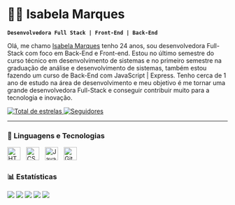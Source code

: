 # 👩‍💻 Isabela Marques 

**`Desenvolvedora Full Stack | Front-End | Back-End`**

Olá, me chamo [Isabela Marques](https://www.linkedin.com/in/isabela-marques-725a92332/) tenho 24 anos, sou desenvolvedora Full-Stack com foco em Back-End e Front-end. Estou no último semestre do curso técnico em desenvolvimento de sistemas e  no primeiro semestre na graduação de análise e desenvolvimento de sistemas, também estou fazendo um curso de Back-End com JavaScript | Express. Tenho cerca de 1 ano de estudo na área de desenvolvimento e meu objetivo é me tornar uma grande desenvolvedora Full-Stack e conseguir contribuir muito para a tecnologia e inovação.

<p align="left">
    <a href="https://github.com/isabelamarquess?tab=repositories&sort=stargazers">
        <img 
            alt="Total de estrelas" 
            title="Total de estrelas GitHub" 
            src="https://custom-icon-badges.demolab.com/github/stars/isabelamarquess?color=55960c&style=for-the-badge&labelColor=488207&logo=star&label=estrelas"
        />
    </a>
    <a href="https://github.com/isabelamarquess?tab=followers">
        <img 
            alt="Seguidores" 
            title="Me siga no GitHub" 
            src="https://custom-icon-badges.demolab.com/github/followers/isabelamarquess?color=236ad3&labelColor=1155ba&style=for-the-badge&logo=github&label=Seguidores&logoColor=white"
        />
    </a>
</p>

---

### 🤖 Linguagens e Tecnologias

<img 
    align="left" 
    alt="HTML"
    title="HTML" 
    width="30px" 
    style="padding-right: 10px;" 
    src="https://cdn.jsdelivr.net/gh/devicons/devicon@latest/icons/html5/html5-original.svg" 
/>
<img 
    align="left" 
    alt="CSS" 
    title="CSS"
    width="30px" 
    style="padding-right: 10px;" 
    src="https://cdn.jsdelivr.net/gh/devicons/devicon@latest/icons/css3/css3-original.svg" 
/>
<img 
    align="left" 
    alt="JavaScript" 
    title="JavaScript"
    width="30px" 
    style="padding-right: 10px;" 
    src="https://cdn.jsdelivr.net/gh/devicons/devicon@latest/icons/javascript/javascript-original.svg" 
/>

<img 
    align="left" 
    alt="Git" 
    title="Git"
    width="30px" 
    style="padding-right: 10px;" 
    src="https://cdn.jsdelivr.net/gh/devicons/devicon@latest/icons/git/git-original.svg" 
/>

<br/>
<br/>

### 📊 Estatísticas

![](https://raw.githubusercontent.com/isabelamarquess/isabelamarquess/main/profile-summary-card-output/tokyonight/0-profile-details.svg)
![](https://raw.githubusercontent.com/isabelamarquess/isabelamarquess/main/profile-summary-card-output/tokyonight/1-repos-per-language.svg)
![](https://raw.githubusercontent.com/isabelamarquess/isabelamarquess/main/profile-summary-card-output/tokyonight/2-most-commit-language.svg)
![](https://raw.githubusercontent.com/isabelamarquess/isabelamarquess/main/profile-summary-card-output/tokyonight/3-stats.svg)
![](https://raw.githubusercontent.com/isabelamarquess/isabelamarquess/main/profile-summary-card-output/tokyonight/4-productive-time.svg)
